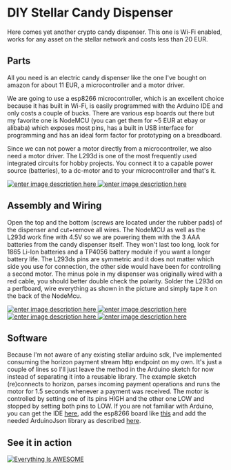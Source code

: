 # DIY Stellar Candy Dispenser

Here comes yet another crypto candy dispenser. This one is Wi-Fi enabled, works for any asset on the stellar network and costs less than 20 EUR.

## Parts
All you need is an electric candy dispenser like the one I've bought on amazon for about 11 EUR, a microcontroller and a motor driver.

We are going to use a esp8266 microcontroller, which is an excellent choice because it has built in Wi-Fi, is easily programmed with the Arduino IDE and only costs a couple of bucks. There are various esp boards out there but my favorite one is NodeMCU (you can get them  for ~5 EUR at ebay or alibaba) which exposes most pins, has a built in USB interface for programming and has an ideal form factor for prototyping on a breadboard. 

Since we can not power a motor directly from a microcontroller, we also need a motor driver. The L293d is one of the most frequently used integrated circuits for hobby projects. You connect it to a capable power source (batteries), to a dc-motor and to your microcontroller and that's it.

[![enter image description here](https://raw.githubusercontent.com/wiki/sui77/stellar-candyman/img/candy01t.jpg)
](https://raw.githubusercontent.com/wiki/sui77/stellar-candyman/img/candy01.jpg)
[![enter image description here](https://raw.githubusercontent.com/wiki/sui77/stellar-candyman/img/candy02t.jpg)
](https://raw.githubusercontent.com/wiki/sui77/stellar-candyman/img/candy02.jpg)

## Assembly and Wiring
Open the top and the bottom (screws are located under the rubber pads) of the dispenser and cut+remove all wires. The NodeMCU as well as the L293d work fine with 4.5V so we are powering them with the 3 AAA batteries from the candy dispenser itself. They won't last too long, look for 1865 Li-Ion batteries and a TP4056 battery module if you want a longer battery life. The L293ds pins are symmetric and it does not matter which side you use for connection, the other side would have been for controlling a second motor. The minus pole in my dispenser was originally wired with a red cable, you should better double check the polarity. Solder the L293d on a perfboard, wire everything as shown in the picture and simply tape it on the back of the NodeMcu.

[![enter image description here](https://raw.githubusercontent.com/wiki/sui77/stellar-candyman/img/candyCircuitt.png)
](https://raw.githubusercontent.com/wiki/sui77/stellar-candyman/img/candyCircuit.png)
[![enter image description here](https://raw.githubusercontent.com/wiki/sui77/stellar-candyman/img/candy03t.jpg)
](https://raw.githubusercontent.com/wiki/sui77/stellar-candyman/img/candy03.jpg)
[![enter image description here](https://raw.githubusercontent.com/wiki/sui77/stellar-candyman/img/candy04t.jpg)
](https://raw.githubusercontent.com/wiki/sui77/stellar-candyman/img/candy04.jpg)
[![enter image description here](https://raw.githubusercontent.com/wiki/sui77/stellar-candyman/img/candy05t.jpg)
](https://raw.githubusercontent.com/wiki/sui77/stellar-candyman/img/candy05.jpg)


## Software
Because I'm not aware of any existing stellar arduino sdk, I've implemented consuming the horizon payment stream http endpoint on my own. It's just a couple of lines so I'll just leave the method in the Arduino sketch for now instead of separating it into a reusable library. The example sketch (re)connects to horizon, parses incoming payment operations and runs the motor for 1.5 seconds whenever a payment was received. The motor is controlled by setting one of its pins HIGH and the other one LOW and stopped by setting both pins to LOW. If you are not familiar with Arduino, you can get the IDE [here](http://arduino.cc), add the esp8266 board like [this](https://www.instructables.com/id/Quick-Start-to-Nodemcu-ESP8266-on-Arduino-IDE/) and add the needed ArduinoJson library as described [here](https://www.arduino.cc/en/guide/libraries#toc3).

## See it in action
[![Everything Is AWESOME](https://raw.githubusercontent.com/wiki/sui77/stellar-candyman/img/youtube.jpg)](https://www.youtube.com/watch?v=3D9xDwbBz4U "Everything Is AWESOME")
